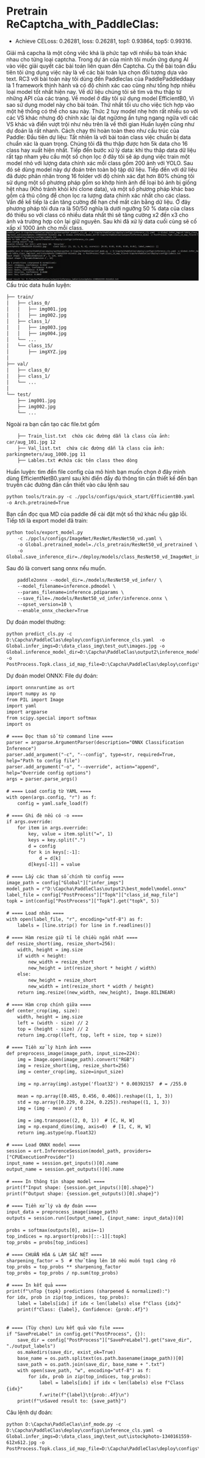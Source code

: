 # Pretrain ReCaptcha_with_PaddleClas:
+ Achieve CELoss: 0.26281, loss: 0.26281, top1: 0.93864, top5: 0.99316.

Giải mã capcha là một công viêc khá là phức tạp với nhiều bà toán khác nhau cho từng loại captcha. Trong dự án của mình tôi muốn ứng dụng AI vào việc giải quyết các bài toán liên quan đến Captcha. Cụ thể bài toán đầu tiên tôi ứng dụng việc này là về các bài toán lựa chọn đối tượng dựa vào text. RC3 với bài toán này tôi dùng đến Paddleclas của PaddlePaddleddaay là 1 framework thịnh hành và có độ chính xác cao cũng như tổng hợp nhiều loại model tốt nhất hiện nay.
Về dữ liệu chúng tôi sẽ tìm và thu thập từ những API của các trang. Về model ở đây tôi sử dụng model EfficientB0, Vì sao sử dụng model này cho bài toán. Thứ nhất tối ưu cho việc tích hợp vào một hệ thống có thể cho sau này. Thức 2 tuy model nhẹ hơn rất nhiều so với các VS khác nhưng độ chính xác lại đạt ngữơng ấn tựng ngang ngữa với các VS khác và điển vượt trội như nêu trên là về thời gian Huấn luyện cũng như dự đoán là rất nhanh.
Cách chạy thì hoàn toàn theo như cấu trúc của Paddle:
Đầu tiên dự liệu:
Tất nhiên là với bài toán class việc chuẩn bị data chuẩn xác là quan trọng. Chúng tôi đã thu thập được hơn 5k data cho 16 class hay xuất hiện nhất. Tiếp đến bước xử lý data: khi thu thâp data dữ liệu rất tạp nham yêu cầu một số chọn lọc ở đây tôi sẽ áp dụng việc train một model nhỏ với lượng data chính xác mỗi class gồm 200 ảnh với YOLO. Sau đó sẽ dùng model này dự đoán trên toàn bộ tập dữ liệu. Tiếp đến với dữ liệu đã được phân nhãn trong 16 folder với độ chính xác đạt hơn 80% chúng tôi sử dụng một số phương pháp gồm so khớp hình ảnh để loại bỏ ảnh bị giống hệt nhau (Khó tránh khỏi khi clone data), và một số phương pháp khác bao gồm cả thủ công để chọn lọc ra lượng data chính xác nhất cho các class. Vấn đề kế tiếp là cần tăng cường để hạn chế mất cân bằng dữ liệu. Ở đây phương pháp tôi đưa ra là 50/50 nghĩa là dưới ngưỡng 50 % data của class đó thiếu so với class có nhiều data nhất thì sẽ tăng cường x2 đến x3 cho ảnh và trường hợp còn lại giữ nguyên. Sau khi đã xử lý data cuối cùng sẽ cố xấp xĩ 1000 ảnh cho mỗi class.
![image](https://github.com/dangdev25022003/ReCaptcha_with_PaddleClas/blob/main/%E1%BA%A2nh%20ch%E1%BB%A5p%20m%C3%A0n%20h%C3%ACnh%202025-04-08%20144640.png)
Cấu trúc data huấn luyện:
```dataset/
├── train/
│   ├── class_0/
│   │   ├── img001.jpg
│   │   ├── img002.jpg
│   ├── class_1/
│   │   ├── img003.jpg
│   │   ├── img004.jpg
│   └── ...
│   └── class_15/
│       ├── imgXYZ.jpg
│
├── val/
│   ├── class_0/
│   ├── class_1/
│   └── ...
│
└── test/
    ├── img001.jpg
    ├── img002.jpg
    └── ...
```
Ngoài ra bạn cần tạo các file.txt gồm
```
    ├── Train_list.txt  chứa các đường dẫn là class của ảnh: car/aug_101.jpg 12
    ├── Val_list.txt  chứa các đường dẫn là class của ảnh: parkingmeters/aug_1000.jpg 11
    ├── Lables.txt #chứa các tên class theo dòng
```

Huấn luyện:
tìm đến file config của mô hình bạn muốn chọn ở đây mình dùng EfficientNetB0.yaml 
sau khi điền đầy đủ thông tin cần thiết kế đến bạn truyền các đường đãn cần thiết vào câu lệnh sau 
```
python tools/train.py -c ./ppcls/configs/quick_start/EfficientB0.yaml -o Arch.pretrained=True
```
Bạn cần đọc qua MD của paddle để cài đặt một số thứ khác nếu gặp lỗi.
Tiếp tới là export model đã train:
```
python tools/export_model.py
    -c ./ppcls/configs/ImageNet/ResNet/ResNet50_vd.yaml \
    -o Global.pretrained_model=./cls_pretrain/ResNet50_vd_pretrained \
    -o Global.save_inference_dir=./deploy/models/class_ResNet50_vd_ImageNet_infer
```
Sau đó là convert sang onnx nếu muốn. 
```
    paddle2onnx --model_dir=./models/ResNet50_vd_infer/ \
    --model_filename=inference.pdmodel \
    --params_filename=inference.pdiparams \
    --save_file=./models/ResNet50_vd_infer/inference.onnx \
    --opset_version=10 \
    --enable_onnx_checker=True
```
Dự đoán model thường:
```
python predict_cls.py -c D:\Capcha\PaddleClas\deploy\configs\inference_cls.yaml  -o Global.infer_imgs=D:\data_class_img\test_out\images.jpg -o Global.inference_model_dir=D:\Capcha\PaddleClas\output2\inference_model -o PostProcess.Topk.class_id_map_file=D:\Capcha\PaddleClas\deploy\configs\labels.txt
```
Dự đoán model ONNX:
File dự đoán:
```
import onnxruntime as ort
import numpy as np
from PIL import Image
import yaml
import argparse
from scipy.special import softmax
import os

# ==== Đọc tham số từ command line ====
parser = argparse.ArgumentParser(description="ONNX Classification Inference")
parser.add_argument("-c", "--config", type=str, required=True, help="Path to config file")
parser.add_argument("-o", "--override", action="append", help="Override config options")
args = parser.parse_args()

# ==== Load config từ YAML ====
with open(args.config, "r") as f:
    config = yaml.safe_load(f)

# ==== Ghi đè nếu có -o ====
if args.override:
    for item in args.override:
        key, value = item.split("=", 1)
        keys = key.split(".")
        d = config
        for k in keys[:-1]:
            d = d[k]
        d[keys[-1]] = value

# ==== Lấy các tham số chính từ config ====
image_path = config["Global"]["infer_imgs"]
model_path = r"D:\Capcha\PaddleClas\output2\best_model\model.onnx"
label_file = config["PostProcess"]["Topk"]["class_id_map_file"]
topk = int(config["PostProcess"]["Topk"].get("topk", 5))

# ==== Load nhãn ====
with open(label_file, "r", encoding="utf-8") as f:
    labels = [line.strip() for line in f.readlines()]

# ==== Hàm resize giữ tỉ lệ chiều ngắn nhất ====
def resize_short(img, resize_short=256):
    width, height = img.size
    if width < height:
        new_width = resize_short
        new_height = int(resize_short * height / width)
    else:
        new_height = resize_short
        new_width = int(resize_short * width / height)
    return img.resize((new_width, new_height), Image.BILINEAR)

# ==== Hàm crop chính giữa ====
def center_crop(img, size):
    width, height = img.size
    left = (width - size) // 2
    top = (height - size) // 2
    return img.crop((left, top, left + size, top + size))

# ==== Tiền xử lý hình ảnh ====
def preprocess_image(image_path, input_size=224):
    img = Image.open(image_path).convert("RGB")
    img = resize_short(img, resize_short=256)
    img = center_crop(img, size=input_size)

    img = np.array(img).astype('float32') * 0.00392157  # = /255.0

    mean = np.array([0.485, 0.456, 0.406]).reshape((1, 1, 3))
    std = np.array([0.229, 0.224, 0.225]).reshape((1, 1, 3))
    img = (img - mean) / std

    img = img.transpose((2, 0, 1))  # [C, H, W]
    img = np.expand_dims(img, axis=0)  # [1, C, H, W]
    return img.astype(np.float32)

# ==== Load ONNX model ====
session = ort.InferenceSession(model_path, providers=["CPUExecutionProvider"])
input_name = session.get_inputs()[0].name
output_name = session.get_outputs()[0].name

# ==== In thông tin shape model ====
print(f"Input shape: {session.get_inputs()[0].shape}")
print(f"Output shape: {session.get_outputs()[0].shape}")

# ==== Tiền xử lý và dự đoán ====
input_data = preprocess_image(image_path)
outputs = session.run([output_name], {input_name: input_data})[0]

probs = softmax(outputs[0], axis=-1)
top_indices = np.argsort(probs)[::-1][:topk]
top_probs = probs[top_indices]

# ==== CHUẨN HÓA & LÀM SẮC NÉT ====
sharpening_factor = 5  # thử tăng lên 10 nếu muốn top1 càng rõ
top_probs = top_probs ** sharpening_factor
top_probs = top_probs / np.sum(top_probs)

# ==== In kết quả ====
print(f"\nTop {topk} predictions (sharpened & normalized):")
for idx, prob in zip(top_indices, top_probs):
    label = labels[idx] if idx < len(labels) else f"Class {idx}"
    print(f"Class: {label}, Confidence: {prob:.4f}")


# ==== (Tùy chọn) Lưu kết quả vào file ====
if "SavePreLabel" in config.get("PostProcess", {}):
    save_dir = config["PostProcess"]["SavePreLabel"].get("save_dir", "./output_labels")
    os.makedirs(save_dir, exist_ok=True)
    base_name = os.path.splitext(os.path.basename(image_path))[0]
    save_path = os.path.join(save_dir, base_name + ".txt")
    with open(save_path, "w", encoding="utf-8") as f:
        for idx, prob in zip(top_indices, top_probs):
            label = labels[idx] if idx < len(labels) else f"Class {idx}"
            f.write(f"{label}\t{prob:.4f}\n")
    print(f"\nSaved result to: {save_path}")
```
Câu lệnh dự đoán:
```
python D:\Capcha\PaddleClas\inf_mode.py -c D:\Capcha\PaddleClas\deploy\configs\inference_cls.yaml -o Global.infer_imgs=D:\data_class_img\test_out\istockphoto-1340161559-612x612.jpg -o PostProcess.Topk.class_id_map_file=D:\Capcha\PaddleClas\deploy\configs\labels.txt
```
